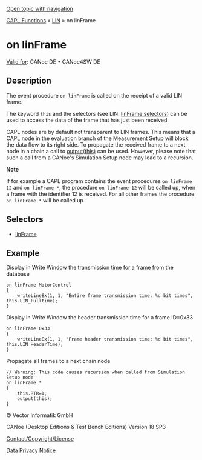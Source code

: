 [Open topic with navigation](../../../../../CANoeDEFamily.htm#Topics/CAPLFunctions/LIN/EventProcedures/CAPLfunctionOnLINFrame.md)

[CAPL Functions](../../CAPLfunctions.md) » [LIN](../CAPLfunctionsLINOverview.md) » on linFrame

# on linFrame

[Valid for](../../../Shared/FeatureAvailability.md):  CANoe DE • CANoe4SW DE

## Description

The event procedure `on linFrame` is called on the receipt of a valid LIN frame.

The keyword `this` and the selectors (see LIN: [linFrame selectors](../Selectors/CAPLfunctionLINMessage.md)) can be used to access the data of the frame that has just been received.

CAPL nodes are by default not transparent to LIN frames. This means that a CAPL node in the evaluation branch of the Measurement Setup will block the data flow to its right side. To propagate the received frame to a next node in a chain a call to [output(this)](../Functions/CAPLfunctionLINOutput.md) can be used. However, please note that such a call from a CANoe's Simulation Setup node may lead to a recursion.

**Note**

If for example a CAPL program contains the event procedures `on linFrame 12` and `on linFrame *`, the procedure `on linFrame 12` will be called up, when a frame with the identifier 12 is received. For all other frames the procedure `on linFrame *` will be called up.

## Selectors

- [linFrame](../Selectors/CAPLfunctionLINMessage.md)

## Example

Display in Write Window the transmission time for a frame from the database

```plaintext
on linFrame MotorControl
{
    writeLineEx(1, 1, "Entire frame transmission time: %d bit times", this.LIN_Fulltime);
}
```

Display in Write Window the header transmission time for a frame ID=0x33

```plaintext
on linFrame 0x33
{
    writeLineEx(1, 1, "Frame header transmission time: %d bit times", this.LIN_HeaderTime);
}
```

Propagate all frames to a next chain node

```plaintext
// Warning: This code causes recursion when called from Simulation Setup node
on linFrame *
{
    this.RTR=1;
    output(this);
}
```

© Vector Informatik GmbH

CANoe (Desktop Editions & Test Bench Editions) Version 18 SP3

[Contact/Copyright/License](../../../Shared/ContactCopyrightLicense.md)

[Data Privacy Notice](https://www.vector.com/int/en/company/get-info/privacy-policy/)

